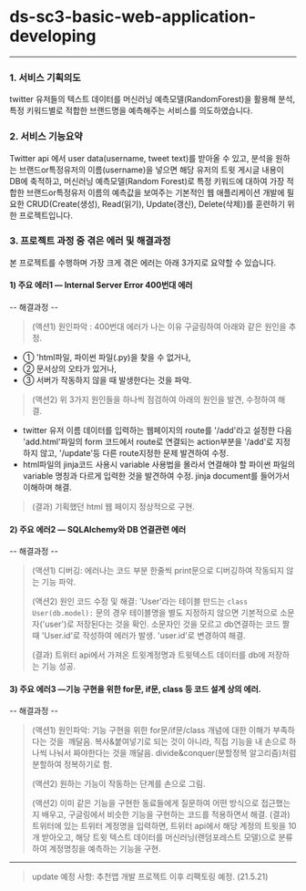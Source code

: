 # ds-sc3-basic-web-application-developing

---
### 1. 서비스 기획의도
 twitter 유저들의 텍스트 데이터를 머신러닝 예측모델(RandomForest)을 활용해 분석, 특정 키워드별로 적합한 브랜드명을 예측해주는 서비스를 의도하였습니다. 

### 2. 서비스 기능요약
 Twitter api 에서 user data(username, tweet text)를 받아올 수 있고, 
 분석을 원하는 브랜드or특정유저의 이름(username)을 넣으면 해당 유저의 트윗 게시글 내용이 DB에 축적하고,
 머신러닝 예측모델(Random Forest)로 특정 키워드에 대하여 가장 적합한 브랜드or특정유저 이름의 예측값을 보여주는 기본적인 웹 애플리케이션 개발에 필요한 
 CRUD(Create(생성), Read(읽기), Update(갱신), Delete(삭제))를 훈련하기 위한 프로젝트입니다. 
    
### 3. 프로젝트 과정 중 겪은 에러 및 해결과정
 본 프로젝트를 수행하며 가장 크게 겪은 에러는 아래 3가지로 요약할 수 있습니다.
 
#### 1) 주요 에러1 — Internal Server Error 400번대 에러

-- 해결과정 --
 
> (액션1) 원인파악 : 400번대 에러가 나는 이유 구글링하여 아래와 같은 원인을 추정.
- ① 'html파일, 파이썬 파일(.py)을 찾을 수 없거나, 
- ② 문서상의 오타가 있거나,
- ③ 서버가 작동하지 않을 때 발생한다는 것을 파악. 
> 
> (액션2) 위 3가지 원인들을 하나씩 점검하여 아래의 원인을 발견, 수정하여 해결.  
 - twitter 유저 이름 데이터를 입력하는 웹페이지의 route를 '/add'라고 설정한 다음 'add.html'파일의 form 코드에서 route로 연결되는 action부분을 '/add'로 지정하지 않고, '/update'등 다른 route지정한 문제 발견하여 수정. 
 - html파일의 jinja코드 사용시 variable 사용법을 몰라서 연결해야 할 파이썬 파일의 variable 명칭과 다르게 입력한 것을 발견하여 수정. jinja document를 들어가서 이해하며 해결. 
> (결과) 기획했던 html 웹 페이지 정상적으로 구현.  
 
#### 2) 주요 에러2 — SQLAlchemy와 DB 연결관련 에러

-- 해결과정 --

> (액션1) 디버깅: 에러나는 코드 부분 한줄씩 print문으로 디버깅하여 작동되지 않는 기능 파악. 
> 
> (액션2) 원인 코드 수정 및 해결: 'User'라는 테이블 만드는 ```class User(db.model):``` 문의 경우 테이블명을 별도 지정하지 않으면 기본적으로 소문자('user')로 저장된다는 것을 확인. 소문자인 것을 모르고 db연결하는 코드 짤 때 'User.id'로 작성하여 에러가 발생. 'user.id'로 변경하여 해결. 
>
> (결과) 트위터 api에서 가져온 트윗계정명과 트윗텍스트 데이터를 db에 저장하는 기능 성공. 
 
#### 3) 주요 에러3 —기능 구현을 위한 for문, if문, class 등 코드 설계 상의 에러.
 
-- 해결과정 --

> (액션1) 원인파악: 기능 구현을 위한 for문/if문/class 개념에 대한 이해가 부족하다는 것을  깨달음. 복사&붙여넣기로 되는 것이 아니라, 직접 기능을 내 손으로 하나씩 나눠서 짜야한다는 것을 깨달음. divide&conquer(분할정복 알고리즘)처럼 분할하여 정복하기로 함. 
> 
> (액션2) 원하는 기능이 작동하는 단계를 손으로 그림.
> 
> (액션2) 이미 같은 기능을 구현한 동료들에게 질문하여 어떤 방식으로 접근했는지 배우고, 구글링에서 비슷한 기능을 구현하는 코드를 적용하면서 해결. 
> (결과) 트위터에 있는 트위터 계정명을 입력하면, 트위터 api에서 해당 계정의 트윗을 10개 받아오고, 해당 트윗 텍스트 데이터를 머신러닝(랜덤포레스트 모델)으로 분류하여 계정명칭을 예측하는 기능을 구현. 
> 

---
> update 예정 사항: 추천앱 개발 프로젝트 이후 리팩토링 예정. (21.5.21)
